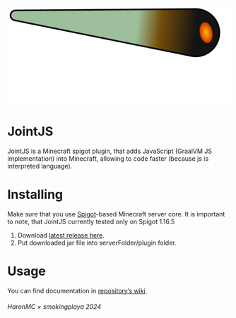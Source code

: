 <img src="logo.png">

# JointJS

JointJS is a Minecraft spigot plugin, that adds JavaScript (GraalVM JS implementation) into Minecraft, allowing to code faster (because js is interpreted language).

# Installing

Make sure that you use [Spigot](https://getbukkit.org/)-based Minecraft server core.
It is important to note, that JointJS currently tested only on Spigot 1.16.5

1. Download [latest release here](https://github.com/haronmc/jointjs/releases/latest).
2. Put downloaded jar file into serverFolder/plugin folder.

# Usage

You can find documentation in [repository’s wiki](https://github.com/haronmc/jointjs/wiki).

###### HaronMC × smokingplaya 2024